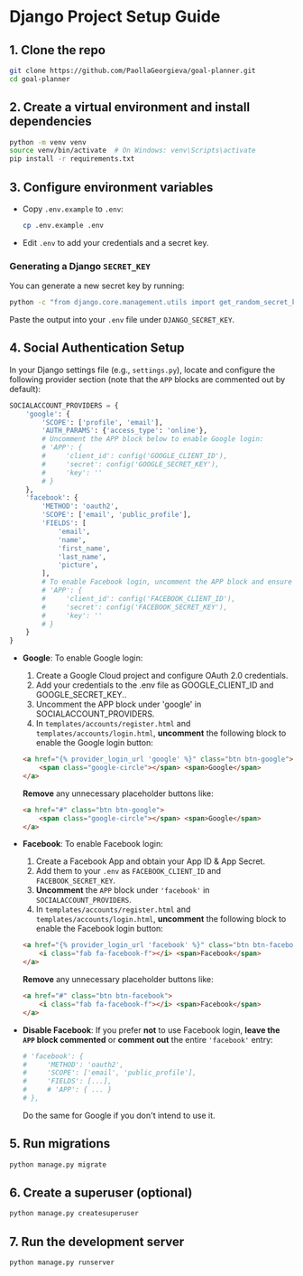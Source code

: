 # Django Project Setup Guide

## 1. Clone the repo

```bash
git clone https://github.com/PaollaGeorgieva/goal-planner.git
cd goal-planner
```

## 2. Create a virtual environment and install dependencies

```bash
python -m venv venv
source venv/bin/activate  # On Windows: venv\Scripts\activate
pip install -r requirements.txt
```

## 3. Configure environment variables

* Copy `.env.example` to `.env`:

  ```bash
  cp .env.example .env
  ```

* Edit `.env` to add your credentials and a secret key.

### Generating a Django `SECRET_KEY`

You can generate a new secret key by running:

```bash
python -c "from django.core.management.utils import get_random_secret_key; print(get_random_secret_key())"
```

Paste the output into your `.env` file under `DJANGO_SECRET_KEY`.

## 4. Social Authentication Setup

In your Django settings file (e.g., `settings.py`), locate and configure the following provider section (note that the `APP` blocks are commented out by default):

```python
SOCIALACCOUNT_PROVIDERS = {
    'google': {
        'SCOPE': ['profile', 'email'],
        'AUTH_PARAMS': {'access_type': 'online'},
        # Uncomment the APP block below to enable Google login:
        # 'APP': {
        #     'client_id': config('GOOGLE_CLIENT_ID'),
        #     'secret': config('GOOGLE_SECRET_KEY'),
        #     'key': ''
        # }
    },
    'facebook': {
        'METHOD': 'oauth2',
        'SCOPE': ['email', 'public_profile'],
        'FIELDS': [
            'email',
            'name',
            'first_name',
            'last_name',
            'picture',
        ],
        # To enable Facebook login, uncomment the APP block and ensure your keys are in .env:
        # 'APP': {
        #     'client_id': config('FACEBOOK_CLIENT_ID'),
        #     'secret': config('FACEBOOK_SECRET_KEY'),
        #     'key': ''
        # }
    }
}
```

* **Google**: To enable Google login:
  1. Create a Google Cloud project and configure OAuth 2.0 credentials.
  2. Add your credentials to the .env file as GOOGLE_CLIENT_ID and GOOGLE_SECRET_KEY..
  3. Uncomment the APP block under 'google' in SOCIALACCOUNT_PROVIDERS.
  4. In `templates/accounts/register.html` and `templates/accounts/login.html`, **uncomment** the following block to enable the Google login button:
    ```html
    <a href="{% provider_login_url 'google' %}" class="btn btn-google">
        <span class="google-circle"></span> <span>Google</span>
    </a>
    ```
   **Remove** any unnecessary placeholder buttons like:
    ```html
    <a href="#" class="btn btn-google">
        <span class="google-circle"></span> <span>Google</span>
    </a>
    ```

* **Facebook**: To enable Facebook login:

  1. Create a Facebook App and obtain your App ID & App Secret.
  2. Add them to your `.env` as `FACEBOOK_CLIENT_ID` and `FACEBOOK_SECRET_KEY`.
  3. **Uncomment** the `APP` block under `'facebook'` in `SOCIALACCOUNT_PROVIDERS`.
  4. In `templates/accounts/register.html` and `templates/accounts/login.html`, **uncomment** the following block to enable the Facebook login button:
    ```html
    <a href="{% provider_login_url 'facebook' %}" class="btn btn-facebook">
        <i class="fab fa-facebook-f"></i> <span>Facebook</span>
    </a>
    ```
   **Remove** any unnecessary placeholder buttons like:
    ```html
    <a href="#" class="btn btn-facebook">
        <i class="fab fa-facebook-f"></i> <span>Facebook</span>
    </a>
    ```

* **Disable Facebook**: If you prefer **not** to use Facebook login, **leave the `APP` block commented** or **comment out** the entire `'facebook'` entry:

  ```python
  # 'facebook': {
  #     'METHOD': 'oauth2',
  #     'SCOPE': ['email', 'public_profile'],
  #     'FIELDS': [...],
  #     # 'APP': { ... }
  # },
  ```
  Do the same for Google if you don't intend to use it.



## 5. Run migrations

```bash
python manage.py migrate
```

## 6. Create a superuser (optional)

```bash
python manage.py createsuperuser
```

## 7. Run the development server

```bash
python manage.py runserver
```


